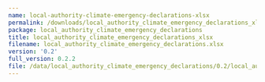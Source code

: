 ```yaml
---
name: local-authority-climate-emergency-declarations-xlsx
permalink: /downloads/local_authority_climate_emergency_declarations_xlsx/0_2
package: local_authority_climate_emergency_declarations
title: local_authority_climate_emergency_declarations_xlsx
filename: local_authority_climate_emergency_declarations.xlsx
version: '0.2'
full_version: 0.2.2
file: /data/local_authority_climate_emergency_declarations/0.2/local_authority_climate_emergency_declarations.xlsx
---
```

